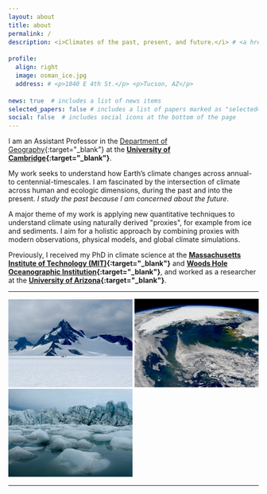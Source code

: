 ```yaml
---
layout: about
title: about
permalink: /
description: <i>Climates of the past, present, and future.</i> # <a href="#">Affiliations</a>.

profile:
  align: right
  image: osman_ice.jpg
  address: # <p>1040 E 4th St.</p> <p>Tucson, AZ</p>

news: true  # includes a list of news items
selected_papers: false # includes a list of papers marked as "selected={true}"
social: false  # includes social icons at the bottom of the page
---
```


I am an Assistant Professor in the [Department of Geography](https://www.geog.cam.ac.uk/){:target="\_blank"} at the <b>[University of Cambridge](https://www.cam.ac.uk/){:target="\_blank"}</b>.

My work seeks to understand how Earth’s climate changes across annual- to centennial-timescales.  I am fascinated by the intersection of climate across human and ecologic dimensions, during the past and into the present. <i>I study the past because I am concerned about the future</i>.  

A major theme of my work is applying new quantitative techniques to understand climate using naturally derived "proxies", for example from ice and sediments.  I aim for a holistic approach by combining proxies with modern observations, physical models, and global climate simulations.

Previously, I received my PhD in climate science at the <b>[Massachusetts Institute of Technology (MIT)](https://eapsweb.mit.edu/){:target="\_blank"}</b> and <b>[Woods Hole Oceanographic Institution](https://www.whoi.edu/){:target="\_blank"}</b>, and worked as a researcher at the <b>[University of Arizona](https://www.climatesystemscenter.org/){:target="\_blank"}</b>. 

***

<p float="center">
  <img src="/assets/img/about/about-img1.jpg" width="250" />
  <img src="/assets/img/about/about-img3.jpg" width="250" />
  <img src="/assets/img/about/about-img2.jpg" width="250" />
</p>

<!-- *** -->

<!-- <h3>beliefs</h3>
<br>
**1. I believe that human-induced climate change is real, and that it's a growing *crisis*.**\
<sup>It's not even a belief. It's just fact: it's data, it's a lived experience. If you don't "believe" this, consider the possibility you might be an alien living on a different planet.</sup> -->

<!-- **2. I believe that science is for everyone.**\
<sup>Regardless of  race, age, gender, nationality, religion, ethnicity, socioeconomic class, orientation, education or ability.  We need everyone's insights to address the climate crisis.</sup> -->

<!-- **3. I believe that social media is [<ins>dividing</ins>](https://www.wsj.com/articles/why-social-media-is-so-good-at-polarizing-us-11603105204){:target="\_blank"} us, and making us [<ins>less happy</ins>](https://www.npr.org/sections/health-shots/2017/03/06/518362255/feeling-lonely-too-much-time-on-social-media-may-be-why){:target="\_blank"}.**\
<sup>Climate solutions will require unity and optimism: for that reason, you won't find me on it. No, that's not an oversight. No, I don't judge. Yes, I'm a real person. If you'd like to engage in *actual* dialogue, please start by emailing. </sup> -->

***



<!-- ### research -->

